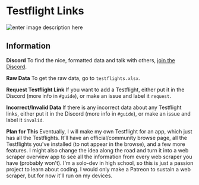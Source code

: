 ﻿# Testflight Links
![enter image description here](https://developer.apple.com/testflight/images/lockup-ipad-iphone-testflight_2x.png)
## Information
**Discord**
To find the nice, formatted data and talk with others, [join the Discord](https://discord.gg/zJdYgrRdNm).

**Raw Data**
To get the raw data, go to `testflights.xlsx`.

**Request Testflight Link**
If you want to add a Testflight, either put it in the Discord (more info in `#guide`), or make an issue and label it `request`.

**Incorrect/Invalid Data**
If there is any incorrect data about any Testflight links, either put it in the Discord (more info in `#guide`), or make an issue and label it `invalid`.

**Plan for This**
Eventually, I will make my own Testflight for an app, which just has all the Testflights. It'll have an official/community browse page, all the Testflights you've installed (to not appear in the browse), and a few more features. I might also change the idea along the road and turn it into a web scraper overview app to see all the information from every web scraper you have (probably won't). I'm a solo-dev in high school, so this is just a passion project to learn about coding. I would only make a Patreon to sustain a web scraper, but for now it'll run on my devices.

